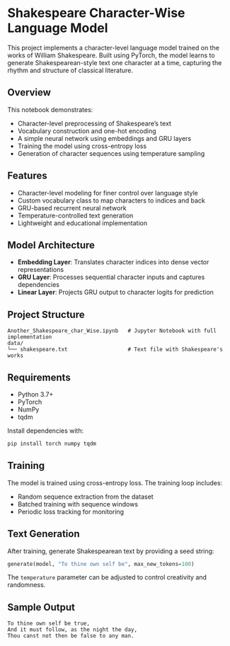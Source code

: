 # Shakespeare Character-Wise Language Model

This project implements a character-level language model trained on the works of William Shakespeare. Built using PyTorch, the model learns to generate Shakespearean-style text one character at a time, capturing the rhythm and structure of classical literature.

## Overview

This notebook demonstrates:

- Character-level preprocessing of Shakespeare’s text  
- Vocabulary construction and one-hot encoding  
- A simple neural network using embeddings and GRU layers  
- Training the model using cross-entropy loss  
- Generation of character sequences using temperature sampling

## Features

- Character-level modeling for finer control over language style  
- Custom vocabulary class to map characters to indices and back  
- GRU-based recurrent neural network  
- Temperature-controlled text generation  
- Lightweight and educational implementation

## Model Architecture

- **Embedding Layer**: Translates character indices into dense vector representations  
- **GRU Layer**: Processes sequential character inputs and captures dependencies  
- **Linear Layer**: Projects GRU output to character logits for prediction

## Project Structure

```
Another_Shakespeare_char_Wise.ipynb   # Jupyter Notebook with full implementation  
data/  
└── shakespeare.txt                   # Text file with Shakespeare's works  
```

## Requirements

- Python 3.7+  
- PyTorch  
- NumPy  
- tqdm  

Install dependencies with:

```bash
pip install torch numpy tqdm
```

## Training

The model is trained using cross-entropy loss. The training loop includes:

- Random sequence extraction from the dataset  
- Batched training with sequence windows  
- Periodic loss tracking for monitoring

## Text Generation

After training, generate Shakespearean text by providing a seed string:

```python
generate(model, "To thine own self be", max_new_tokens=100)
```

The `temperature` parameter can be adjusted to control creativity and randomness.

## Sample Output

```
To thine own self be true,
And it must follow, as the night the day,
Thou canst not then be false to any man.
```

